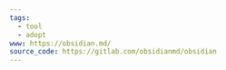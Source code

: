 ```yaml
---
tags:
  - tool
  - adopt
www: https://obsidian.md/
source_code: https://gitlab.com/obsidianmd/obsidian
---
```

